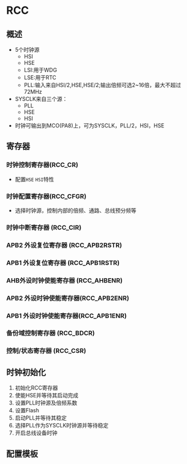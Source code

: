 # RCC

## 概述
- 5个时钟源
  - HSI
  - HSE
  - LSI:用于WDG
  - LSE:用于RTC
  - PLL:输入来自HSI/2,HSE,HSE/2;输出倍频可选2~16倍，最大不超过72MHz
- SYSCLK来自三个源：
  - PLL
  - HSE
  - HSI
- 时钟可输出到MCO(PA8)上，可为SYSCLK，PLL/2，HSI，HSE

## 寄存器

### 时钟控制寄存器(RCC_CR)
- 配置`HSE` `HSI`特性

### 时钟配置寄存器(RCC_CFGR)
- 选择时钟源，控制内部的倍频、通路、总线预分频等

### 时钟中断寄存器 (RCC_CIR) 

### APB2 外设复位寄存器 (RCC_APB2RSTR) 

### APB1 外设复位寄存器 (RCC_APB1RSTR) 

### AHB外设时钟使能寄存器 (RCC_AHBENR) 

### APB2 外设时钟使能寄存器(RCC_APB2ENR) 

### APB1 外设时钟使能寄存器(RCC_APB1ENR) 

### 备份域控制寄存器 (RCC_BDCR) 

### 控制/状态寄存器 (RCC_CSR) 

## 时钟初始化
1. 初始化RCC寄存器
2. 使能HSE并等待其启动完成
3. 设置PLL时钟源及倍频系数
4. 设置Flash
5. 启动PLL并等待其稳定
6. 选择PLL作为SYSCLK时钟源并等待稳定
7. 开启总线设备时钟

## 配置模板
```C

```